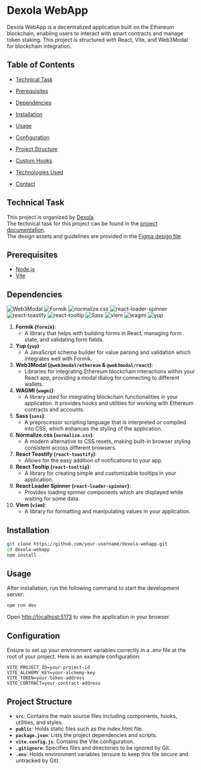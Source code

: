 # Dexola WebApp

Dexola WebApp is a decentralized application built on the Ethereum blockchain, enabling users to interact with smart contracts and manage token staking. This project is structured with React, Vite, and Web3Modal for blockchain integration.

## Table of Contents
- [Technical Task](#technical-task)
- [Prerequisites](#prerequisites)
- [Dependencies](#dependencies)
- [Installation](#installation)
- [Usage](#usage)
- [Configuration](#configuration)
- [Project Structure](#project-structure)
- [Custom Hooks](#custom-hooks)
- [Technologies Used](#technologies-used)

- [Contact](#contact)

## Technical Task
This project is organized by [Dexola](https://dexola.com/).<br />
The technical task for this project can be found in the [project documentation](https://docs.google.com/document/d/14Dl0ljfAjNTY32InJRtHVtvHJGYpzGP3NjN3pwRCbAo/edit#heading=h.kybbdiqof5h0).<br />
The design assets and guidelines are provided in the [Figma design file](https://www.figma.com/file/ncCGplINbkkYQW5E59z6zH/Dexola-Camp?type=design&node-id=446-398&mode=design&t=VLW629i0pdKzUyuN-0).<br />

## Prerequisites
- [Node.js](https://nodejs.org/)
- [Vite](https://vitejs.dev/)

## Dependencies
![Web3Modal](https://img.shields.io/badge/Web3Modal-v2.7.1-blue)
![Formik](https://img.shields.io/badge/Formik-v2.4.5-blue)
![normalize.css](https://img.shields.io/badge/normalize.css-v8.0.1-blue)
![react-loader-spinner](https://img.shields.io/badge/react--loader--spinner-v5.4.5-blue)
![react-toastify](https://img.shields.io/badge/react--toastify-v9.1.3-blue)
![react-tooltip](https://img.shields.io/badge/react--tooltip-v5.21.4-blue)
![Sass](https://img.shields.io/badge/Sass-v1.66.1-blue)
![viem](https://img.shields.io/badge/viem-v1.10.9-blue)
![wagmi](https://img.shields.io/badge/wagmi-v1.4.1-blue)
![yup](https://img.shields.io/badge/yup-v1.3.2-blue)
1. **Formik (`formik`)**:
   - A library that helps with building forms in React, managing form state, and validating form fields.
2. **Yup (`yup`)**:
   - A JavaScript schema builder for value parsing and validation which integrates well with Formik.
3. **Web3Modal (`@web3modal/ethereum` & `@web3modal/react`)**:
   - Libraries for integrating Ethereum blockchain interactions within your React app, providing a modal dialog for connecting to different wallets.
4. **WAGMI (`wagmi`)**:
   - A library used for integrating blockchain functionalities in your application. It provides hooks and utilities for working with Ethereum contracts and accounts.
5. **Sass (`sass`)**:
   - A preprocessor scripting language that is interpreted or compiled into CSS, which enhances the styling of the application.
6. **Normalize.css (`normalize.css`)**:
   - A modern alternative to CSS resets, making built-in browser styling consistent across different browsers.
7. **React Toastify (`react-toastify`)**:
   - Allows for the easy addition of notifications to your app.
8. **React Tooltip (`react-tooltip`)**:
    - A library for creating simple and customizable tooltips in your application.
9. **React Loader Spinner (`react-loader-spinner`)**:
    - Provides loading spinner components which are displayed while waiting for some data.
10. **Viem (`viem`)**:
    - A library for formatting and manipulating values in your application.

## Installation
```bash
git clone https://github.com/your-username/dexola-webapp.git
cd dexola-webapp
npm install
```

## Usage
After installation, run the following command to start the development server:
```bash
npm run dev
```
Open [http://localhost:5173](http://localhost:5173/) to view the application in your browser.

## Configuration
Ensure to set up your environment variables correctly in a .env file at the root of your project. Here is an example configuration:
```text
VITE_PROJECT_ID=your-project-id
VITE_ALCHEMY_KEY=your-alchemy-key
VITE_TOKEN=your-token-address
VITE_CONTRACT=your-contract-address
```

## Project Structure
- **`src`**: Contains the main source files including components, hooks, utilities, and styles.
- **`public`**: Holds static files such as the index.html file.
- **`package.json`**: Lists the project dependencies and scripts.
- **`vite.config.js`**: Contains the Vite configuration.
- **`.gitignore`**: Specifies files and directories to be ignored by Git.
- **`.env`**: Holds environment variables (ensure to keep this file secure and untracked by Git).


